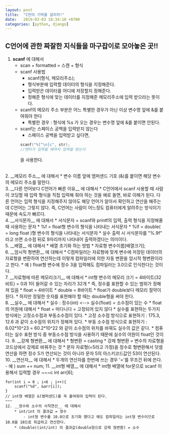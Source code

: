 ```yaml
---
layout: post
title:  "C언어 기억을 살리자!"
date:   2019-03-03 18:34:10 +0700
categories: [python, django]
---
```


## C언어에 관한 짜잘한 지식들을 마구잡이로 모아놓은 곳!!
1.  __scanf__ 에 대해서
	* scan + formatted = 스캔 + 형식
	* scanf 사용법
		* scanf(형식, 메모리주소);
		* 형식부분에 입력할 데이터의 형식을 지정해준다.
		* 입력받은 데이터를 어디에 저장할지 정해준다.
		* 정해준 형식에 맞는 데이터를 지정해준 메모리주소에 입력 받으라는 뜻이다.
	* scanf의 메모리 주소 부분은 어느 특별한 경우가 아닌 이상 변수명 앞에 &를 붙여줘야 한다
		* 특별한 경우 : 형식에 %s 가 오는 경우는 변수명 앞에 &를 붙이면 안된다.
	* scanf는 스페이스 공백을 입력받지 않는다
		* 스페이스 공백을 입력받고 싶다면,
		~~~c
		scanf("%[^\n]c", str);
		//엔터가 입력될 때까지 입력을 받는다
		~~~
		을 사용한다.
<br>
2. __메모리 주소__ 에 대해서
	* 변수 이름 앞에 앰퍼샌드 기호 (&)를 붙이면 해당 변수의 메모리 주소를 말한다.
<br>
3. __다른 언어보다 C언어가 빠른 이유__ 에 대해서
	* C언어에서 scanf 사용할 때 사람이 코딩할 때 입력 형식을 직접 입력해 줘야 하는 것을 예로 들면, 바로 이해가 된다. 다른 언어는 입력 형식을 지정해주지 않아도 해당 언어가 알아서 확인하고 연산을 해주는데 C언어는 그렇지 않다. 즉, C언어는 사람이 어느정도 컴퓨터에게 알려주는 방식이기 때문에 속도가 빠르다.
<br>
4. __서식문자__ 에 대해서
	* 서식문자 = scanf와 printf의 입력, 출력 형식을 지정해줄 때 사용하는 문자
		* %f = float형 변수의 형식을 나타내는 서식문자
		* %lf = double( = long float )형 변수의 형식을 나타내는 서식문자
	* 실수 출력 시 서식문자를 "%.9f" 라고 쓰면 소수점 뒤로 9자리까지 나타내어 출력하겠다는 의미이다.
<br>
5. __배열__ 에 대해서
	* 배열 초기화 하는 방법
		* 자료형 변수이름[배열크기];
<br>
6. __암시적 형변환__ 에 대해서
	* C컴파일러는 자료형에 맞게 변수에 저장된 데이터의 자료형을 변환하여 연산하는데 이렇게 컴파일러에 의한 자동 변환을 암시적 형변환이라고 한다.
		* 예 ) float형 변수에 정수 3을 입력해도 컴파일러는 3.0으로 인식한다는 것이다.
<br>
7. __자료형에 따른 메모리크기__ 에 대해서
	* int형 변수의 메모리 크기 = 4바이트(32비트) = 0과 1이 들어갈 수 있는 자리가 32개
		* 즉, 정수를 표현할 수 있는 범위가 정해져 있음
	* float = 4바이트
	* double = 8바이트
		* float가 double보다 메모리 절약이 된다.
		* 하지만 정밀한 숫자를 표현해야 할 때는 double형을 써야 한다.
<br>
8. __실수__ 에 대해서
	* 실수 : 정수(int) <--> 실수(float) = 소수점이 있는 수
	* float의 어원에 대해서
		* float = 떠다니다 = 고정되어 있지 않다
		* 실수를 표현하는 두가지 방식에는 고정소수점과 부동소수점이 있다.
			* 고정 소수점 방식으로 표현하기 : 175.3, 12.6 과 같이 소수점의 위치가 정해져 있다.
			* 부동 소수점 방식으로 표현하기 : 6.02*10^23 = 60.2*10^22 와 같이 소수점의 위치를 바꿔도 실수의 값은 같다.
			* 컴퓨터는 실수 표현 방식 중 부동소수점 방식을 사용하기 때문에 실수의 어원이 float인 것이다.
9. __강제 형변환__ 에 대해서
	* 형변환 = casting
	* 강제 형변환 = 변수의 자료형을 코드상에서 강제로 바꿔주는 것
	* 문자 자료형(=5라고 가정)을 정수로 형변환해서 덧셈연산을 하면 정수 5가 연산되는 것이 아니라 문자 5의 아스키코드값인 53이 연산된다.
10. __연산자__ 에 대해서
	* 두개의 연산자를 한번에 쓰는 경우 '='를 무조건 뒤에 쓴다.
		- 예 ) sum += num;
11. __int형 배열__ 에 대해서
	* int형 배열에 for문으로 scanf 이용해서 입력할 경우
	~~~c
	int arr[6];

	for(int i = 0 ; i<6 ; i++){
		scanf("%d", &arr[i]);
	}
	// int형 배열은 &(앰퍼샌드)를 꼭 붙여줘야 입력이 된다.
	~~~
	12. __정수와 소수의 사칙연산__ 에 대해서
		* int/int 의 결과값 = 정수
			- int형 변수를 10.0으로 초기화 했다고 해도 컴파일러는 int형 변수이므로 10.0을 10으로 취급하고 연산한다.
		* (double)(int/int) 의 결과값(double형으로 강제 형변환) = 소수
